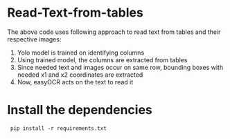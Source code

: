 # Read-Text-from-tables
The above code uses following approach to read text from tables and their respective images:
1. Yolo model is trained on identifying columns
2. Using trained model, the columns are extracted from tables
3. Since needed text and images occur on same row, bounding boxes with needed x1 and x2 coordinates are extracted
4. Now, easyOCR acts on the text to read it

# Install the dependencies
     pip install -r requirements.txt
